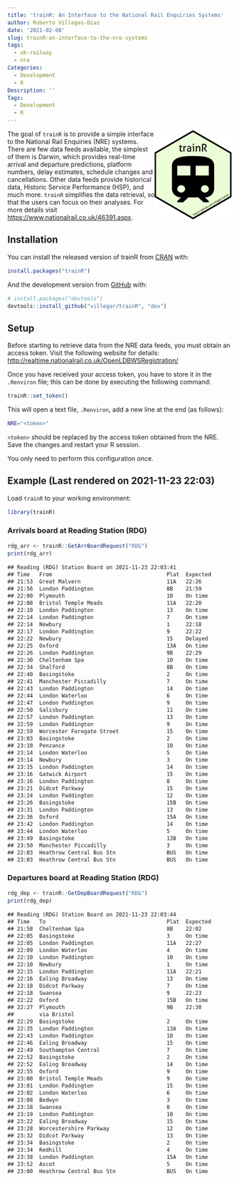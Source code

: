 ```yaml
---
title: 'trainR: An Interface to the National Rail Enquiries Systems'
author: Roberto Villegas-Diaz
date: '2021-02-08'
slug: trainR-an-interface-to-the-nre-systems
tags:
  - uk-railway
  - nre
Categories:
  - Development
  - R
Description: ''
Tags:
  - Development
  - R
---
```


<img src="https://raw.githubusercontent.com/villegar/trainR/main/inst/images/logo.png" alt="logo" align="right" height=200px/>

The goal of `trainR` is to provide a simple interface to the 
National Rail Enquiries (NRE) systems. There are few data feeds 
available, the simplest of them is Darwin, which provides real-time 
arrival and departure predictions, platform numbers, delay estimates, 
schedule changes and cancellations. Other data feeds provide historical 
data, Historic Service Performance (HSP), and much more. `trainR` 
simplifies the data retrieval, so that the users can focus on their 
analyses. For more details visit 
https://www.nationalrail.co.uk/46391.aspx.

## Installation

You can install the released version of trainR from [CRAN](https://CRAN.R-project.org) with:

``` r
install.packages("trainR")
```

And the development version from [GitHub](https://github.com/) with:

``` r
# install.packages("devtools")
devtools::install_github("villegar/trainR", "dev")
```

## Setup
Before starting to retrieve data from the NRE data feeds, you must obtain an access token. 
Visit the following website for details: http://realtime.nationalrail.co.uk/OpenLDBWSRegistration/

Once you have received your access token, you have to store it in the `.Renviron` file; this can be 
done by executing the following command:


```r
trainR::set_token()
```

This will open a text file, `.Renviron`, add a new line at the end (as follows):

```bash
NRE="<token>"
```

`<token>` should be replaced by the access token obtained from the NRE. Save the changes and restart 
your R session.

You only need to perform this configuration once.

## Example (Last rendered on 2021-11-23 22:03)

Load `trainR` to your working environment:

```r
library(trainR)
```

### Arrivals board at Reading Station (RDG)


```r
rdg_arr <- trainR::GetArrBoardRequest("RDG")
print(rdg_arr)
```

```
## Reading (RDG) Station Board on 2021-11-23 22:03:41
## Time   From                                    Plat  Expected
## 21:53  Great Malvern                           11A   22:26
## 21:56  London Paddington                       8B    21:59
## 22:00  Plymouth                                10    On time
## 22:08  Bristol Temple Meads                    11A   22:20
## 22:10  London Paddington                       13    On time
## 22:14  London Paddington                       7     On time
## 22:14  Newbury                                 1     22:18
## 22:17  London Paddington                       9     22:22
## 22:22  Newbury                                 15    Delayed
## 22:25  Oxford                                  13A   On time
## 22:26  London Paddington                       9B    22:29
## 22:30  Cheltenham Spa                          10    On time
## 22:34  Shalford                                8B    On time
## 22:40  Basingstoke                             2     On time
## 22:41  Manchester Piccadilly                   7     On time
## 22:43  London Paddington                       14    On time
## 22:44  London Waterloo                         6     On time
## 22:47  London Paddington                       9     On time
## 22:50  Salisbury                               11    On time
## 22:57  London Paddington                       13    On time
## 22:59  London Paddington                       9     On time
## 22:59  Worcester Foregate Street               15    On time
## 23:03  Basingstoke                             2     On time
## 23:10  Penzance                                10    On time
## 23:14  London Waterloo                         5     On time
## 23:14  Newbury                                 3     On time
## 23:15  London Paddington                       14    On time
## 23:16  Gatwick Airport                         15    On time
## 23:16  London Paddington                       8     On time
## 23:21  Didcot Parkway                          15    On time
## 23:24  London Paddington                       12    On time
## 23:26  Basingstoke                             15B   On time
## 23:31  London Paddington                       13    On time
## 23:36  Oxford                                  15A   On time
## 23:42  London Paddington                       14    On time
## 23:44  London Waterloo                         5     On time
## 23:49  Basingstoke                             13B   On time
## 23:50  Manchester Piccadilly                   3     On time
## 22:03  Heathrow Central Bus Stn                BUS   On time
## 23:03  Heathrow Central Bus Stn                BUS   On time
```

### Departures board at Reading Station (RDG)


```r
rdg_dep <- trainR::GetDepBoardRequest("RDG")
print(rdg_dep)
```

```
## Reading (RDG) Station Board on 2021-11-23 22:03:44
## Time   To                                      Plat  Expected
## 21:58  Cheltenham Spa                          8B    22:02
## 22:05  Basingstoke                             3     On time
## 22:05  London Paddington                       11A   22:27
## 22:09  London Waterloo                         4     On time
## 22:10  London Paddington                       10    On time
## 22:10  Newbury                                 1     On time
## 22:15  London Paddington                       11A   22:21
## 22:16  Ealing Broadway                         13    On time
## 22:18  Didcot Parkway                          7     On time
## 22:18  Swansea                                 9     22:23
## 22:22  Oxford                                  15B   On time
## 22:27  Plymouth                                9B    22:30
##        via Bristol                             
## 22:29  Basingstoke                             2     On time
## 22:35  London Paddington                       13A   On time
## 22:43  London Paddington                       10    On time
## 22:46  Ealing Broadway                         15    On time
## 22:49  Southampton Central                     7     On time
## 22:52  Basingstoke                             2     On time
## 22:52  Ealing Broadway                         14    On time
## 22:55  Oxford                                  9     On time
## 23:00  Bristol Temple Meads                    9     On time
## 23:01  London Paddington                       15    On time
## 23:02  London Waterloo                         6     On time
## 23:08  Bedwyn                                  3     On time
## 23:18  Swansea                                 8     On time
## 23:19  London Paddington                       10    On time
## 23:22  Ealing Broadway                         15    On time
## 23:28  Worcestershire Parkway                  12    On time
## 23:32  Didcot Parkway                          13    On time
## 23:34  Basingstoke                             2     On time
## 23:34  Redhill                                 4     On time
## 23:38  London Paddington                       15A   On time
## 23:52  Ascot                                   5     On time
## 23:00  Heathrow Central Bus Stn                BUS   On time
```

